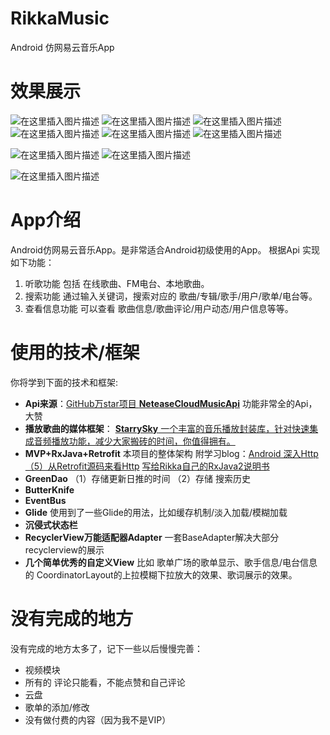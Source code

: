 # RikkaMusic
Android 仿网易云音乐App

# 效果展示
![在这里插入图片描述](https://img-blog.csdnimg.cn/20191024161112604.gif)   ![在这里插入图片描述](https://img-blog.csdnimg.cn/20191024161224642.gif)
![在这里插入图片描述](https://img-blog.csdnimg.cn/20191024161707183.gif)     ![在这里插入图片描述](https://img-blog.csdnimg.cn/2019102416212642.gif)
![在这里插入图片描述](https://img-blog.csdnimg.cn/20191024162346269.gif)  ![在这里插入图片描述](https://img-blog.csdnimg.cn/2019102416244951.gif)

![在这里插入图片描述](https://img-blog.csdnimg.cn/20191024162635280.gif)  ![在这里插入图片描述](https://img-blog.csdnimg.cn/20191024162730454.gif)

![在这里插入图片描述](https://img-blog.csdnimg.cn/20191024163055923.gif)

# App介绍
Android仿网易云音乐App。是非常适合Android初级使用的App。
根据Api 实现如下功能：

 1. 听歌功能
 包括 在线歌曲、FM电台、本地歌曲。
 2.  搜索功能
 通过输入关键词，搜索对应的 歌曲/专辑/歌手/用户/歌单/电台等。
 3. 查看信息功能
 可以查看 歌曲信息/歌曲评论/用户动态/用户信息等等。
 
 

# 使用的技术/框架
你将学到下面的技术和框架:
 - **Api来源**：[GitHub万star项目 **NeteaseCloudMusicApi**](https://github.com/Binaryify/NeteaseCloudMusicApi)
功能非常全的Api，大赞
 - **播放歌曲的媒体框架**： [**StarrySky** 一个丰富的音乐播放封装库，针对快速集成音频播放功能，减少大家搬砖的时间，你值得拥有。](https://github.com/EspoirX/StarrySky)
 - **MVP+RxJava+Retrofit**
本项目的整体架构
附学习blog：[Android 深入Http（5）从Retrofit源码来看Http](https://blog.csdn.net/rikkatheworld/article/details/94831328)
[写给Rikka自己的RxJava2说明书](https://blog.csdn.net/rikkatheworld/article/details/94315510)
 - **GreenDao**
（1）存储更新日推的时间
（2）存储 搜索历史 
 -  **ButterKnife**
 - **EventBus**
 - **Glide**
使用到了一些Glide的用法，比如缓存机制/淡入加载/模糊加载
 - **沉侵式状态栏**
 - **RecyclerView万能适配器Adapter**
 一套BaseAdapter解决大部分 recyclerview的展示
 - **几个简单优秀的自定义View**
 比如 歌单广场的歌单显示、歌手信息/电台信息的 CoordinatorLayout的上拉模糊下拉放大的效果、歌词展示的效果。

# 没有完成的地方
没有完成的地方太多了，记下一些以后慢慢完善：

 - 视频模块
 - 所有的 评论只能看，不能点赞和自己评论
 - 云盘
 - 歌单的添加/修改
 - 没有做付费的内容（因为我不是VIP）
